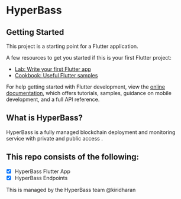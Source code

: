 # HyperBass

## Getting Started

This project is a starting point for a Flutter application.

A few resources to get you started if this is your first Flutter project:

- [Lab: Write your first Flutter app](https://docs.flutter.dev/get-started/codelab)
- [Cookbook: Useful Flutter samples](https://docs.flutter.dev/cookbook)

For help getting started with Flutter development, view the
[online documentation](https://docs.flutter.dev/), which offers tutorials,
samples, guidance on mobile development, and a full API reference.

## What is HyperBass?

HyperBass is a fully managed blockchain deployment and monitoring service with private and public access .

## This repo consists of the following:

- [x] HyperBass Flutter App
- [x] HyperBass Endpoints

This is managed by the HyperBass team @kiridharan
